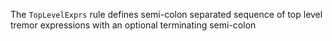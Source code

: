 The `TopLevelExprs` rule defines semi-colon separated sequence of top level
tremor expressions with an optional terminating semi-colon

